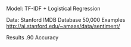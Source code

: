 Model: TF-IDF + Logistical Regression

Data: Stanford IMDB Database 50,000 Examples http://ai.stanford.edu/~amaas/data/sentiment/

Results .90 Accuracy
